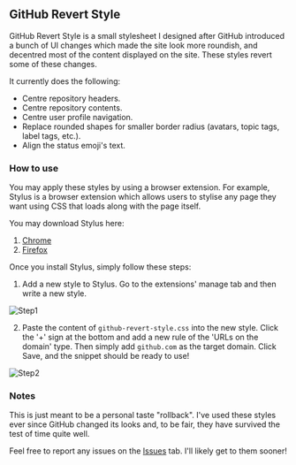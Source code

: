 GitHub Revert Style
---
GitHub Revert Style is a small stylesheet I designed after GitHub introduced a bunch of UI changes which made the site
look more roundish, and decentred most of the content displayed on the site. These styles revert some of these changes.

It currently does the following:
  * Centre repository headers.
  * Centre repository contents.
  * Centre user profile navigation.
  * Replace rounded shapes for smaller border radius (avatars, topic tags, label tags, etc.).
  * Align the status emoji's text.

### How to use
You may apply these styles by using a browser extension. For example, Stylus is a browser extension which allows users
to stylise any page they want using CSS that loads along with the page itself.

You may download Stylus here:
  1. [Chrome](https://chrome.google.com/webstore/detail/stylus/clngdbkpkpeebahjckkjfobafhncgmne?hl=en-GB)
  2. [Firefox](https://addons.mozilla.org/en-GB/firefox/addon/styl-us/)

Once you install Stylus, simply follow these steps:

1. Add a new style to Stylus. Go to the extensions' manage tab and then write a new style.

![Step1](https://user-images.githubusercontent.com/26081543/202922103-96d29df9-312d-475a-98f2-537234c01eee.png)

2. Paste the content of `github-revert-style.css` into the new style. Click the '+' sign at the bottom and add a new
rule of the 'URLs on the domain' type. Then simply add `github.com` as the target domain. Click Save, and the snippet
should be ready to use!

![Step2](https://user-images.githubusercontent.com/26081543/202922115-0a91b667-0fae-4272-b7d2-27aca3988592.png)

### Notes
This is just meant to be a personal taste "rollback". I've used these styles ever since GitHub changed its looks and, to
be fair, they have survived the test of time quite well.

Feel free to report any issues on the [Issues](https://github.com/BGMP/github-revert-style/issues) tab. I'll likely get
to them sooner!
